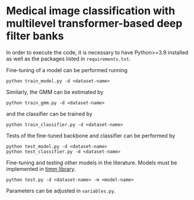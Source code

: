 # Medical image classification with multilevel transformer-based deep filter banks

In order to execute the code, it is necessary to have Python>=3.9 installed as well as the packages listed in `requirements.txt`.

Fine-tuning of a model can be performed running

```
python train_model.py -d <dataset-name>
```

Similarly, the GMM can be estimated by

```
python train_gmm.py -d <dataset-name>
```

and the classifier can be trained by

```
python train_classifier.py -d <dataset-name>
```

Tests of the fine-tuned backbone and classifier can be performed by

```
python test_model.py -d <dataset-name>
python test_classifier.py -d <dataset-name>
```

Fine-tuning and testing other models in the literature. Models must be implemented in [timm library](https://github.com/huggingface/pytorch-image-models).

```
python test.py -d <dataset-name> -m <model-name>
```

Parameters can be adjusted in `variables.py`.

